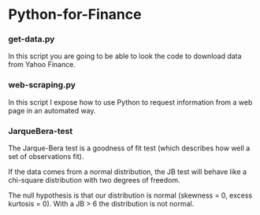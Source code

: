 # Python-for-Finance

### get-data.py
In this script you are going to be able to look the code to download data from Yahoo Finance.

### web-scraping.py
In this script I expose how to use Python to request information from a web page in an automated way.

### JarqueBera-test
The Jarque-Bera test is a goodness of fit test (which describes how well a set of observations fit).

If the data comes from a normal distribution, the JB test will behave like a chi-square distribution with two degrees of freedom.

The null hypothesis is that our distribution is normal (skewness = 0, excess kurtosis = 0). With a JB > 6 the distribution is not normal.